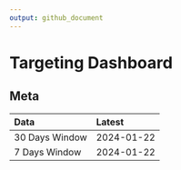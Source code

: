 ```yaml
---
output: github_document
---
```


# Targeting Dashboard



## Meta


|Data           |Latest     |
|:--------------|:----------|
|30 Days Window |2024-01-22 |
|7 Days Window  |2024-01-22 |
